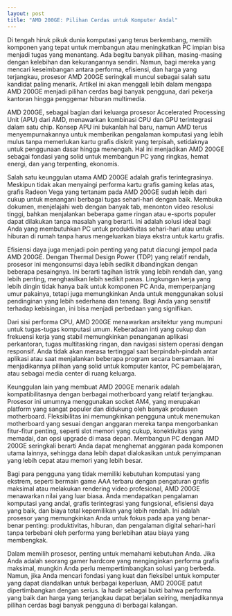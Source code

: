 ```yaml
---
layout: post
title: "AMD 200GE: Pilihan Cerdas untuk Komputer Andal"
---
```


Di tengah hiruk pikuk dunia komputasi yang terus berkembang, memilih komponen yang tepat untuk membangun atau meningkatkan PC impian bisa menjadi tugas yang menantang. Ada begitu banyak pilihan, masing-masing dengan kelebihan dan kekurangannya sendiri. Namun, bagi mereka yang mencari keseimbangan antara performa, efisiensi, dan harga yang terjangkau, prosesor AMD 200GE seringkali muncul sebagai salah satu kandidat paling menarik. Artikel ini akan menggali lebih dalam mengapa AMD 200GE menjadi pilihan cerdas bagi banyak pengguna, dari pekerja kantoran hingga penggemar hiburan multimedia.

AMD 200GE, sebagai bagian dari keluarga prosesor Accelerated Processing Unit (APU) dari AMD, menawarkan kombinasi CPU dan GPU terintegrasi dalam satu chip. Konsep APU ini bukanlah hal baru, namun AMD terus menyempurnakannya untuk memberikan pengalaman komputasi yang lebih mulus tanpa memerlukan kartu grafis diskrit yang terpisah, setidaknya untuk penggunaan dasar hingga menengah. Hal ini menjadikan AMD 200GE sebagai fondasi yang solid untuk membangun PC yang ringkas, hemat energi, dan yang terpenting, ekonomis.

Salah satu keunggulan utama AMD 200GE adalah grafis terintegrasinya. Meskipun tidak akan menyaingi performa kartu grafis gaming kelas atas, grafis Radeon Vega yang tertanam pada AMD 200GE sudah lebih dari cukup untuk menangani berbagai tugas sehari-hari dengan baik. Membuka dokumen, menjelajahi web dengan banyak tab, menonton video resolusi tinggi, bahkan menjalankan beberapa game ringan atau e-sports populer dapat dilakukan tanpa masalah yang berarti. Ini adalah solusi ideal bagi Anda yang membutuhkan PC untuk produktivitas sehari-hari atau untuk hiburan di rumah tanpa harus mengeluarkan biaya ekstra untuk kartu grafis.

Efisiensi daya juga menjadi poin penting yang patut diacungi jempol pada AMD 200GE. Dengan Thermal Design Power (TDP) yang relatif rendah, prosesor ini mengonsumsi daya lebih sedikit dibandingkan dengan beberapa pesaingnya. Ini berarti tagihan listrik yang lebih rendah dan, yang lebih penting, menghasilkan lebih sedikit panas. Lingkungan kerja yang lebih dingin tidak hanya baik untuk komponen PC Anda, memperpanjang umur pakainya, tetapi juga memungkinkan Anda untuk menggunakan solusi pendinginan yang lebih sederhana dan tenang. Bagi Anda yang sensitif terhadap kebisingan, ini bisa menjadi perbedaan yang signifikan.

Dari sisi performa CPU, AMD 200GE menawarkan arsitektur yang mumpuni untuk tugas-tugas komputasi umum. Keberadaan inti yang cukup dan frekuensi kerja yang stabil memungkinkan penanganan aplikasi perkantoran, tugas multitasking ringan, dan navigasi sistem operasi dengan responsif. Anda tidak akan merasa tertinggal saat berpindah-pindah antar aplikasi atau saat menjalankan beberapa program secara bersamaan. Ini menjadikannya pilihan yang solid untuk komputer kantor, PC pembelajaran, atau sebagai media center di ruang keluarga.

Keunggulan lain yang membuat AMD 200GE menarik adalah kompatibilitasnya dengan berbagai motherboard yang relatif terjangkau. Prosesor ini umumnya menggunakan socket AM4, yang merupakan platform yang sangat populer dan didukung oleh banyak produsen motherboard. Fleksibilitas ini memungkinkan pengguna untuk menemukan motherboard yang sesuai dengan anggaran mereka tanpa mengorbankan fitur-fitur penting, seperti slot memori yang cukup, konektivitas yang memadai, dan opsi upgrade di masa depan. Membangun PC dengan AMD 200GE seringkali berarti Anda dapat menghemat anggaran pada komponen utama lainnya, sehingga dana lebih dapat dialokasikan untuk penyimpanan yang lebih cepat atau memori yang lebih besar.

Bagi para pengguna yang tidak memiliki kebutuhan komputasi yang ekstrem, seperti bermain game AAA terbaru dengan pengaturan grafis maksimal atau melakukan rendering video profesional, AMD 200GE menawarkan nilai yang luar biasa. Anda mendapatkan pengalaman komputasi yang andal, grafis terintegrasi yang fungsional, efisiensi daya yang baik, dan biaya total kepemilikan yang lebih rendah. Ini adalah prosesor yang memungkinkan Anda untuk fokus pada apa yang benar-benar penting: produktivitas, hiburan, dan pengalaman digital sehari-hari tanpa terbebani oleh performa yang berlebihan atau biaya yang membengkak.

Dalam memilih prosesor, penting untuk memahami kebutuhan Anda. Jika Anda adalah seorang gamer hardcore yang menginginkan performa grafis maksimal, mungkin Anda perlu mempertimbangkan solusi yang berbeda. Namun, jika Anda mencari fondasi yang kuat dan fleksibel untuk komputer yang dapat diandalkan untuk berbagai keperluan, AMD 200GE patut dipertimbangkan dengan serius. Ia hadir sebagai bukti bahwa performa yang baik dan harga yang terjangkau dapat berjalan seiring, menjadikannya pilihan cerdas bagi banyak pengguna di berbagai kalangan.
